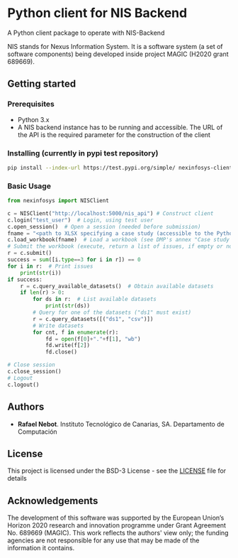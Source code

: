 # Python client for NIS Backend 

A Python client package to operate with NIS-Backend

NIS stands for Nexus Information System. It is a software system (a set of software components) being developed
inside project MAGIC (H2020 grant 689669). 

## Getting started

### Prerequisites

* Python 3.x
* A NIS backend instance has to be running and accessible. The URL of the API is the required parameter for the construction of the client

### Installing (currently in pypi test repository)
```bash
pip install --index-url https://test.pypi.org/simple/ nexinfosys-client
```

### Basic Usage
```python
from nexinfosys import NISClient

c = NISClient("http://localhost:5000/nis_api") # Construct client
c.login("test_user")  # Login, using test user
c.open_session()  # Open a session (needed before submission)
fname = "<path to XLSX specifying a case study (accessible to the Python interpreter executing this script)>"
c.load_workbook(fname)  # Load a workbook (see DMP's annex "Case study formatting reference") 
# Submit the workbook (execute, return a list of issues, if empty or no issues with type==3, successful execution)
r = c.submit()
success = sum([i.type==3 for i in r]) == 0
for i in r:  # Print issues
    print(str(i))
if success:
    r = c.query_available_datasets()  # Obtain available datasets
    if len(r) > 0:
        for ds in r:  # List available datasets
            print(str(ds))
        # Query for one of the datasets ("ds1" must exist)
        r = c.query_datasets([("ds1", "csv")])
        # Write datasets
        for cnt, f in enumerate(r):
            fd = open(f[0]+"."+f[1], "wb")
            fd.write(f[2])
            fd.close()

# Close session
c.close_session()
# Logout
c.logout()
```

## Authors

* **Rafael Nebot**. Instituto Tecnológico de Canarias, SA. Departamento de Computación

## License

This project is licensed under the BSD-3 License - see the [LICENSE](LICENSE) file for details

## Acknowledgements

The development of this software was supported by the European Union’s Horizon 2020 research and innovation programme
under Grant Agreement No. 689669 (MAGIC). This work reflects the authors' view only; the funding agencies are not 
responsible for any use that may be made of the information it contains.
